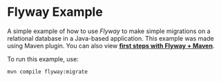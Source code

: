 Flyway Example
==========
A simple example of how to use *Flyway* to make simple migrations on a relational database in a Java-based application. This example was made using Maven plugin. You can also view [**first steps with Flyway + Maven**](http://flywaydb.org/getstarted/firststeps/maven.html).

To run this example, use: 

    mvn compile flyway:migrate
